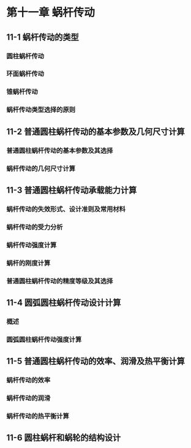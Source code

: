 # 第十一章 蜗杆传动

## 11-1 蜗杆传动的类型

### 圆柱蜗杆传动

### 环面蜗杆传动

### 锥蜗杆传动

### 蜗杆传动类型选择的原则



## 11-2 普通圆柱蜗杆传动的基本参数及几何尺寸计算

### 普通圆柱蜗杆传动的基本参数及其选择

### 蜗杆传动的几何尺寸计算



## 11-3 普通圆柱蜗杆传动承载能力计算

### 蜗杆传动的失效形式、设计准则及常用材料

### 蜗杆传动的受力分析

### 蜗杆传动强度计算

### 蜗杆的刚度计算

### 普通圆柱蜗杆传动的精度等级及其选择



## 11-4 圆弧圆柱蜗杆传动设计计算

### 概述

### 圆弧圆柱蜗杆传动强度计算



## 11-5 普通圆柱蜗杆传动的效率、润滑及热平衡计算

### 蜗杆传动的效率

### 蜗杆传动的润滑

### 蜗杆传动的热平衡计算



## 11-6 圆柱蜗杆和蜗轮的结构设计
